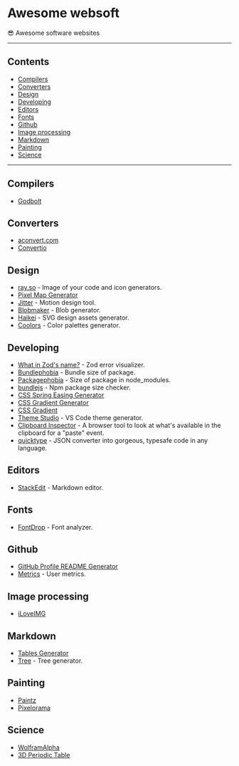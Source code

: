 # Awesome websoft

😎 Awesome software websites

---

## Contents

- [Compilers](#compilers)
- [Converters](#converters)
- [Design](#design)
- [Developing](#developing)
- [Editors](#editors)
- [Fonts](#fonts)
- [Github](#github)
- [Image processing](#image-processing)
- [Markdown](#markdown)
- [Painting](#painting)
- [Science](#science)

---

## Compilers

- [Godbolt](https://godbolt.org/)

## Converters

- [aconvert.com](https://www.aconvert.com/)
- [Convertio](https://convertio.co/)

## Design

- [ray.so](https://ray.so/) - Image of your code and icon generators.
- [Pixel Map Generator](https://pixelmap.amcharts.com/)
- [Jitter](https://jitter.video/) - Motion design tool.
- [Blobmaker](https://www.blobmaker.app/) - Blob generator.
- [Haikei](https://haikei.app/) - SVG design assets generator.
- [Coolors](https://coolors.co/) - Color palettes generator.

## Developing

- [What in Zod's name?](https://zod.fyi/) - Zod error visualizer.
- [Bundlephobia](https://bundlephobia.com/) - Bundle size of package.
- [Packagephobia](https://packagephobia.com/) - Size of package in node_modules.
- [bundlejs](https://bundlejs.com/) - Npm package size checker.
- [CSS Spring Easing Generator](https://www.kvin.me/css-springs)
- [CSS Gradient Generator](https://www.joshwcomeau.com/gradient-generator/)
- [CSS Gradient](https://cssgradient.io/)
- [Theme Studio](https://themes.vscode.one/) - VS Code theme generator.
- [Clipboard Inspector](https://evercoder.github.io/clipboard-inspector/) - A browser tool to look at what's available in the clipboard for a "paste" event.
- [quicktype](https://quicktype.io/) - JSON converter into gorgeous, typesafe code in any language.

## Editors

- [StackEdit](https://stackedit.io/) - Markdown editor.

## Fonts

- [FontDrop](https://fontdrop.info/) - Font analyzer.

## Github

- [GitHub Profile README Generator](https://rahuldkjain.github.io/gh-profile-readme-generator/)
- [Metrics](https://metrics.lecoq.io/) - User metrics.

## Image processing

- [iLoveIMG](https://www.iloveimg.com/)

## Markdown

- [Tables Generator](https://www.tablesgenerator.com/markdown_tables#)
- [Tree](https://tree.nathanfriend.io/) - Tree generator.

## Painting

- [Paintz](https://paintz.app/)
- [Pixelorama](https://www.oramainteractive.com/Pixelorama/)

## Science

- [WolframAlpha](https://www.wolframalpha.com/)
- [3D Periodic Table](https://artsexperiments.withgoogle.com/periodic-table/)
